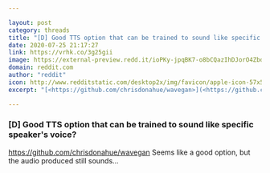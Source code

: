 ```yaml
---

layout: post
category: threads
title: "[D] Good TTS option that can be trained to sound like specific speaker's voice?"
date: 2020-07-25 21:17:27
link: https://vrhk.co/3g25gii
image: https://external-preview.redd.it/ioPKy-jpqBK7-o8bCQazIhDJorO4Zbd6skJYu9wO_tQ.jpg?width=208&height=108.90052356&auto=webp&crop=208:108.90052356,smart&s=c8ecaede65a3c4e0c0204696622e00115bcf9bc8
domain: reddit.com
author: "reddit"
icon: http://www.redditstatic.com/desktop2x/img/favicon/apple-icon-57x57.png
excerpt: "[<https://github.com/chrisdonahue/wavegan>](<https://github.com/chrisdonahue/wavegan>) Seems like a good option, but the audio produced still sounds..."

---
```


### [D] Good TTS option that can be trained to sound like specific speaker's voice?

[<https://github.com/chrisdonahue/wavegan>](<https://github.com/chrisdonahue/wavegan>) Seems like a good option, but the audio produced still sounds...